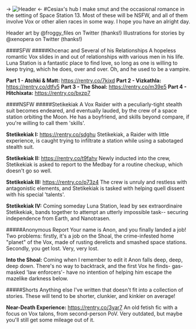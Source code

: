-> ![Header](https://i.imgur.com/2bvmUsH.png) <-
#Cesiax's hub
I make smut and the occasional romance in the setting of Space Station 13. Most of these will be NSFW, and all of them involve Vox or other alien races in some way. I hope you have an alright day.

Header art by @froggy_files on Twitter (thanks!)
Illustrations for stories by @xenopera on Twitter (thanks!)

####SFW
#####Khcenac and Several of his Relationships 
A hopeless romantic Vox slides in and out of relationships with various men in his life. Luna Station is a fantastic place to find love, so long as one is willing to keep trying, which he does, over and over. Oh, and he used to be a vampire.

**Part 1 - Atchki & Matt:** https://rentry.co/7kixd
**Part 2 - Vizkathla:** https://rentry.co/dtfv5
**Part 3 - The Shoal:** https://rentry.co/m39e5
**Part 4 - Hitchixata:** https://rentry.co/bxzp7

####NSFW
#####Stetikekiak
A Vox Raider with a peculiarly-tight stealth suit becomes endeared, and eventually lauded, by the crew of a space station orbiting the Moon. He has a boyfriend, and skills beyond compare, if you're willing to call them 'skills'.

**Stetikekiak I:** https://rentry.co/sdghu
Stetikekiak, a Raider with little experience, is caught trying to infiltrate a station while using a sabotaged stealth suit.

**Stetikekiak II:** https://rentry.co/t9fahv
Newly inducted into the crew, Stetikekiak is asked to report to the Medbay for a routine checkup, which doesn't go so well.

**Stetikekiak III:** https://rentry.co/p73z4
The crew is unruly and restless with antagonistic elements, and Stetikekiak is tasked with helping quell dissent with his special 'talents'.

**Stetikekiak IV:** Coming someday
Luna Station, lead by sex extraordinaire Stetikekiak, bands together to attempt an utterly impossible task-- securing independence from Earth, and Nanotrasen.

#####Anonymous Report
Your name is Anon, and you finally landed a job! Two problems: firstly, it's a job on the Shoal, the crime-infested home "planet" of the Vox, made of rusting derelicts and smashed space stations. Secondly, you get lost. Very, very lost.

**Into the Shoal:** Coming when I remember to edit it
Anon falls deep, deep, deep down. There's no way to backtrack, and the first Vox he finds- gas-masked 'law enforcers'- have no intention of helping him escape the mazelike darkness below.

#####Shorts
Anything else I've written that doesn't fit into a collection of stories. These will tend to be shorter, clunkier, and kinkier on average!

**Near-Death Experience:** https://rentry.co/3yar7
An old fetish fic with a focus on Vox talons, from second-person PoV. Very outdated, but maybe you'll still get some mileage out of it.
